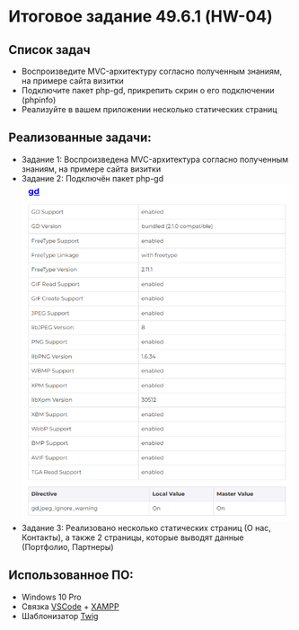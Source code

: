 # Итоговое задание 49.6.1 (HW-04)

## Список задач
* Воспроизведите MVC-архитектуру согласно полученным знаниям, на примере сайта визитки
* Подключите пакет php-gd, прикрепить скрин о его подключении (phpinfo)
* Реализуйте в вашем приложении несколько статических страниц

## Реализованные задачи:
* Задание 1: Воспроизведена MVC-архитектура согласно полученным знаниям, на примере сайта визитки
* Задание 2: Подключён пакет php-gd
![Установленный php-gd](screenshots/php-gd.png)
* Задание 3: Реализовано несколько статических страниц (О нас, Контакты), а также 2 страницы, которые выводят данные (Портфолио, Партнеры)

## Использованное ПО:
* Windows 10 Pro
* Связка [VSCode](https://code.visualstudio.com/download) + [XAMPP](https://www.apachefriends.org/)
* Шаблонизатор [Twig](https://twig.symfony.com/)